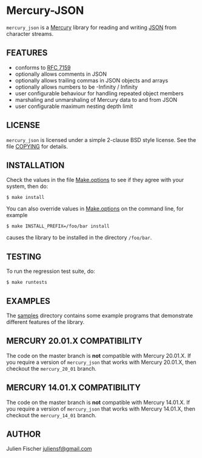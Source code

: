 # Mercury-JSON

`mercury_json` is a [Mercury](http://www.mercurylang.org) library for reading
and writing [JSON](http://www.json.org) from character streams.

## FEATURES

* conforms to [RFC 7159](http://www.rfc-editor.org/rfc/rfc7159.txt)
* optionally allows comments in JSON
* optionally allows trailing commas in JSON objects and arrays
* optionally allows numbers to be -Infinity / Infinity
* user configurable behaviour for handling repeated object members
* marshaling and unmarshaling of Mercury data to and from JSON
* user configurable maximum nesting depth limit

## LICENSE

`mercury_json` is licensed under a simple 2-clause BSD style license.  See the
file [COPYING](COPYING) for details.

## INSTALLATION

Check the values in the file [Make.options](Make.options) to see if they agree
with your system, then do:

    $ make install

You can also override values in [Make.options](Make.options) on the command
line, for example

    $ make INSTALL_PREFIX=/foo/bar install

causes the library to be installed in the directory `/foo/bar`.

## TESTING

To run the regression test suite, do:

    $ make runtests

## EXAMPLES

The [samples](samples) directory contains some example programs that
demonstrate different features of the library.

## MERCURY 20.01.X COMPATIBILITY

The code on the master branch is **not** compatible with Mercury 20.01.X.
If you require a version of `mercury_json` that works with Mercury 20.01.X,
then checkout the `mercury_20_01` branch.

## MERCURY 14.01.X COMPATIBILITY

The code on the master branch is **not** compatible with Mercury 14.01.X.
If you require a version of `mercury_json` that works with Mercury 14.01.X,
then checkout the `mercury_14_01` branch.

## AUTHOR

Julien Fischer <juliensf@gmail.com>
